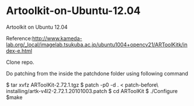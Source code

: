Artoolkit-on-Ubuntu-12.04
=========================

Artoolkit on Ubuntu 12.04


Reference:http://www.kameda-lab.org/_local/imagelab.tsukuba.ac.jp/ubuntu1004+opencv21/ARToolKitk/index-e.html

Clone repo.

Do patching from the inside the patchdone folder using following command

$ tar xvfz ARToolKit-2.72.1.tgz 
$ patch -p0 -d . < patch-before\ installing/artk-v4l2-2.72.1.20101003.patch 
$ cd ARToolKit 
$ ./Configure 
$make




